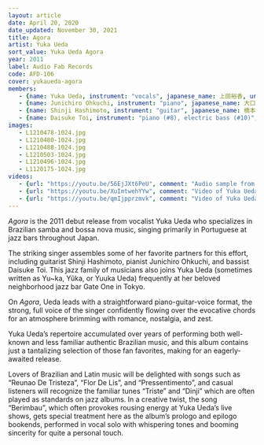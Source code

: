 ```yaml
---
layout: article
date: April 20, 2020
date_updated: November 30, 2021
title: Agora
artist: Yuka Ueda
sort_value: Yuka Ueda Agora
year: 2011
label: Audio Fab Records
code: AFD-106
cover: yukaueda-agora
members:
   - {name: Yuka Ueda, instrument: "vocals", japanese_name: 上田裕香, url: "http://yuuka-agora.com/wp/"}
   - {name: Junichiro Ohkuchi, instrument: "piano", japanese_name: 大口純一郎}
   - {name: Shinji Hashimoto, instrument: "guitar", japanese_name: 橋本信二}
   - {name: Daisuke Toi, instrument: "piano (#8), electric bass (#10)", japanese_name: トオイダイスケ}
images:
   - L1210478-1024.jpg
   - L1210480-1024.jpg
   - L1210488-1024.jpg
   - L1210503-1024.jpg
   - L1210496-1024.jpg
   - L1120175-1024.jpg
videos: 
   - {url: "https://youtu.be/56EjJXt6PeU", comment: "Audio sample from “Flor de Lis”, the fourth track on this album"}
   - {url: "https://youtu.be/XuImtwehYYw", comment: "Video of Yuka Ueda singing “Pressentimento” live"}
   - {url: "https://youtu.be/qmIjpprzmvk", comment: "Video of Yuka Ueda singing “Triste” live"}
---
```

*Agora* is the 2011 debut release from vocalist Yuka Ueda who specializes in Brazilian samba and bossa nova music, singing primarily in Portuguese at jazz bars throughout Japan.

The striking singer assembles some of her favorite partners for this effort, including guitarist Shinji Hashimoto, pianist Junichiro Ohkuchi, and bassist Daisuke Toi. This jazz family of musicians also joins Yuka Ueda (sometimes written as Yu~ka, Yũka, or Yuuka Ueda) frequently at her beloved neighborhood jazz bar Gate One in Tokyo.

On *Agora*, Ueda leads with a straightforward piano-guitar-voice format, the strong, full voice of the singer confidently flowing over the evocative chords for an atmosphere brimming with romance, nostalgia, and zest.

Yuka Ueda’s repertoire accumulated over years of performing both well-known and less familiar authentic Brazilian music, and this album contains just a tantalizing selection of those fan favorites, making for an eagerly-awaited release.

Lovers of Brazilian and Latin music will be delighted with songs such as “Reunao De Tristeza”, “Flor De Lis”, and “Pressentimento”, and casual listeners will recognize the familiar tunes “Triste” and “Dinji” which are often played as standards on jazz albums. In a creative twist, the song “Berimbau”, which often provokes rousing energy at Yuka Ueda’s live shows, gets special treatment here as the album’s prologo and epilogo bookends, performed in vocal solo with whispering tones and booming sincerity for quite a personal touch.

